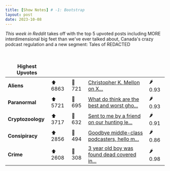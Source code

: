 ```yaml
---
title: [Show Notes] # -1: Bootstrap
layout: post
date: 2023-10-08
---
```

*This week in Reddit* takes off with the top 5 upvoted posts including MORE interdimensional big feet than we've ever talked about, Canada's crazy podcast regulation and a new segment: Tales of REDACTED

<style> td, th { border: none!important;} </style> <br>

| **Highest Upvotes**              |               |               |               |               |
| --- | --- | --- | --- | --- |
|**Aliens** | ⬆ 6863 | 💬 721 |  [Christopher K. Mellon on X...](/r/UFOs/comments/16xgw6e/christopher_k_mellon_on_x/)| 🌶️ 0.93|
|**Paranormal** | ⬆ 5721 | 💬 695 |  [What do think are the best and worst gho...](/r/Ghosts/comments/170p72d/what_do_think_are_the_best_and_worst_ghost_hunter/)| 🌶️ 0.93|
|**Cryptozoology** | ⬆ 3717 | 💬 632 |  [Sent to me by a friend on our hunting le...](/r/bigfoot/comments/16wo803/sent_to_me_by_a_friend_on_our_hunting_lease/)| 🌶️ 0.91|
|**Consipiracy** | ⬆ 2856 | 💬 494 |  [Goodbye middle-class podcasters, hello m...](/r/conspiracy/comments/16wz050/goodbye_middleclass_podcasters_hello_ministry_of/)| 🌶️ 0.86|
|**Crime** | ⬆ 2608 | 💬 308 |  [3 year old boy was found dead covered in...](/r/MorbidReality/comments/16zojee/3_year_old_boy_was_found_dead_covered_in_bruises/)| 🌶️ 0.98|
